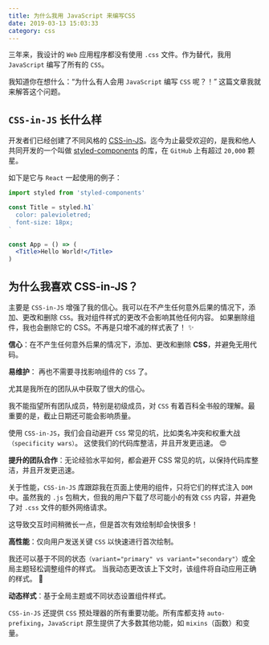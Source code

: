 ```yaml
---
title: 为什么我用 JavaScript 来编写CSS
date: 2019-03-13 15:03:33
category: css
---
```


三年来，我设计的 `Web` 应用程序都没有使用 `.css` 文件。作为替代，我用 `JavaScript` 编写了所有的 `CSS`。

我知道你在想什么：“为什么有人会用 `JavaScript` 编写 `CSS` 呢？！” 这篇文章我就来解答这个问题。

## `CSS-in-JS` 长什么样


开发者们已经创建了不同风格的 [CSS-in-JS](https://github.com/michelebertoli/css-in-js)。迄今为止最受欢迎的，是我和他人共同开发的一个叫做 [styled-components](https://www.styled-components.com/) 的库，在 `GitHub` 上有超过 `20,000` 颗星。


如下是它与 `React` 一起使用的例子：

```jsx
import styled from 'styled-components'

const Title = styled.h1`
  color: palevioletred;
  font-size: 18px;
`

const App = () => (
  <Title>Hello World!</Title>
)

```

## 为什么我喜欢 CSS-in-JS？

主要是 `CSS-in-JS` 增强了我的信心。我可以在不产生任何意外后果的情况下，添加、更改和删除 `CSS`。我对组件样式的更改不会影响其他任何内容。
如果删除组件，我也会删除它的 CSS。不再是只增不减的样式表了！ ✨

**信心**：在不产生任何意外后果的情况下，添加、更改和删除 **CSS**，并避免无用代码。

**易维护**： 再也不需要寻找影响组件的 `CSS` 了。

尤其是我所在的团队从中获取了很大的信心。

我不能指望所有团队成员，特别是初级成员，对 `CSS` 有着百科全书般的理解。最重要的是，截止日期还可能会影响质量。

使用 `CSS-in-JS`，我们会自动避开 `CSS` 常见的坑，比如类名冲突和权重大战`（specificity wars）`。
这使我们的代码库整洁，并且开发更迅速。 😍

**提升的团队合作**：无论经验水平如何，都会避开 CSS 常见的坑，以保持代码库整洁，并且开发更迅速。

关于性能，`CSS-in-JS` 库跟踪我在页面上使用的组件，只将它们的样式注入 `DOM` 中。虽然我的 `.js` 包稍大，但我的用户下载了尽可能小的有效 `CSS` 内容，并避免了对 `.css` 文件的额外网络请求。

这导致交互时间稍微长一点，但是首次有效绘制却会快很多！

**高性能**：仅向用户发送关键 `CSS` 以快速进行首次绘制。

我还可以基于不同的状态`（variant="primary" vs variant="secondary"）`或全局主题轻松调整组件的样式。
当我动态更改该上下文时，该组件将自动应用正确的样式。 💅

**动态样式**：基于全局主题或不同状态设置组件样式。

`CSS-in-JS` 还提供 `CSS` 预处理器的所有重要功能。所有库都支持 `auto-prefixing`，`JavaScript` 原生提供了大多数其他功能，如 `mixins`（函数）和变量。